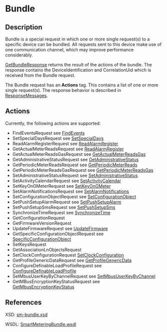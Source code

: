 <!--
SPDX-FileCopyrightText: Contributors to the Documentation project

SPDX-License-Identifier: Apache-2.0
-->

# Bundle

## Description

Bundle is a special request in which one or more single request\(s\) to a specific device can be bundled. All requests sent to this device make use of one communication channel, which may improve performance considerably.

[GetBundleResponse](getbundleresponse.md) returns the result of the actions of the bundle. The response contains the DeviceIdentification and CorrelationUid which is received from the Bundle request.

The Bundle request has an **Actions** tag. This contains a list of one or more single request\(s\). The response behavior is described in [ResponseMessages](../../responsemessages.md).

## Actions

Currently, the following actions are supported:

* FindEventsRequest see [FindEvents](../management/findevents.md)
* SetSpecialDaysRequest see [SetSpecialDays](../configuration/setspecialdays.md)
* ReadAlarmRegisterRequest see [ReadAlarmRegister](../monitoring/readalarmregister.md)
* GetActualMeterReadsRequest see [ReadAlarmRegister](../monitoring/readalarmregister.md)
* GetActualMeterReadsGasRequest see [GetActualMeterReadsGas](../monitoring/getactualmeterreadsgas.md)
* GetAdministrativeStatusRequest see [GetAdministrativeStatus](../configuration/getadministrativestatus.md)
* GetPeriodicMeterReadsRequest see [GetPeriodicMeterReads](../monitoring/getperiodicmeterreads.md)
* GetPeriodicMeterReadsGasRequest see [GetPeriodicMeterReadsGas](../monitoring/getperiodicmeterreadsgas.md)
* SetAdministrativeStatusRequest see [SetAdministrativeStatus](../configuration/setadministrativestatus.md)
* SetActivityCalendarRequest see [SetActivityCalendar](../configuration/setactivitycalendar.md)
* SetKeyOnGMeterRequest see [SetKeyOnGMeter](../configuration/setkeyongmeter.md)
* SetAlarmNotificationsRequest see [SetAlarmNotifications](../configuration/setalarmnotifications.md)
* SetConfigurationObjectRequest see [SetConfigurationObject](../configuration/setconfigurationobject.md)
* SetPushSetupAlarmRequest see [SetPushSetupAlarm](../configuration/setpushsetupalarm.md)
* SetPushSetupSmsRequest see [SetPushSetupSms](../configuration/setpushsetupsms.md)
* SynchronizeTimeRequest see [SynchronizeTime](../adhocmanagement/synchronizetime.md)
* GetConfigurationRequest
* GetFirmwareVersionRequest
* UpdateFirmwareRequest see [UpdateFirmware](../configuration/updatefirmware.md)
* GetSpecificConfigurationObjectRequest see [SpecificConfigurationObject](../adhocmanagement/specificconfigurationobject.md)
* SetKeysRequest
* GetAssociationLnObjectsRequest
* SetClockConfigurationRequest [SetClockConfiguration](https://github.com/OSGP/Documentation/tree/805a7da4c3cbf27ddb6aed765ebc7a7eab320933/Domains/Smartmetering/smartmeteringwebservices/SetClockConfiguration.md)
* GetProfileGenericDataRequest see [GetProfileGenericData](../monitoring/getprofilegenericdata.md)
* ConfigureDefinableLoadProfileRequest see [ConfigureDefinableLoadProfile](../configuration/configuredefinableloadprofile.md)
* SetMbusUserKeyByChannelRequest see [SetMbusUserKeyByChannel](../configuration/setmbususerkeybychannel.md)
* GetMBusEncryptionKeyStatusRequest see [GetMbusEncryptionKeyStatus](../configuration/getmbusencryptionkeystatus.md)

## References

XSD: [sm-bundle.xsd](https://github.com/OSGP/open-smart-grid-platform/blob/development/osgp/shared/osgp-ws-smartmetering/src/main/resources/schemas/sm-bundle.xsd)

WSDL: [SmartMeteringBundle.wsdl](https://github.com/OSGP/open-smart-grid-platform/blob/development/osgp/shared/osgp-ws-smartmetering/src/main/resources/SmartMeteringBundle.wsdl)

